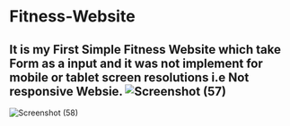 # Fitness-Website
It is my First Simple Fitness Website which take Form as a input and it was not implement for mobile or tablet screen resolutions i.e Not responsive Websie.
![Screenshot (57)](https://user-images.githubusercontent.com/95487059/216294691-19631183-5f83-4d22-bba4-8ffd2df77bf8.png)
----------------------------------------
![Screenshot (58)](https://user-images.githubusercontent.com/95487059/216294754-91e2ce80-c1f4-45c2-9248-2796b26df044.png)



